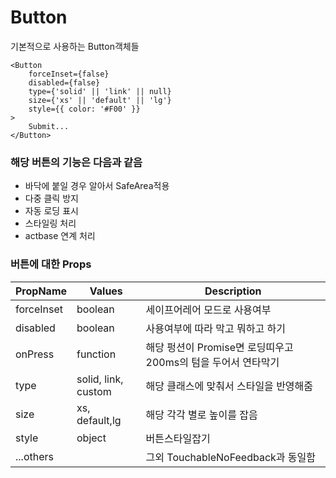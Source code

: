 # Button

기본적으로 사용하는 Button객체들

```
<Button 
    forceInset={false}
    disabled={false}
    type={'solid' || 'link' || null}
    size={'xs' || 'default' || 'lg'}
    style={{ color: '#F00' }}
>
    Submit...
</Button>
```

### 해당 버튼의 기능은 다음과 같음
- 바닥에 붙일 경우 알아서 SafeArea적용
- 다중 클릭 방지
- 자동 로딩 표시
- 스타일링 처리
- actbase 연계 처리 


### 버튼에 대한 Props
|PropName|Values|Description|
|--------|------|-----------|
|forceInset|boolean|세이프어레어 모드로 사용여부|
|disabled|boolean|사용여부에 따라 막고 뭐하고 하기|
|onPress|function|해당 펑션이 Promise면 로딩띠우고 200ms의 텀을 두어서 연타막기|
|type|solid, link, custom|해당 클래스에 맞춰서 스타일을 반영해줌|
|size|xs, default,lg|해당 각각 별로 높이를 잡음|
|style|object|버튼스타일잡기|
|...others| |그외 TouchableNoFeedback과 동일함|


